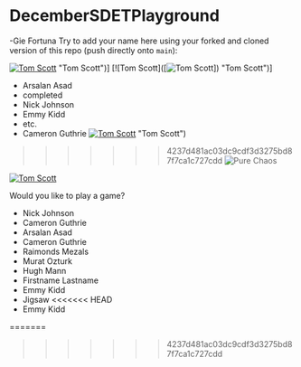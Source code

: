 # DecemberSDETPlayground

-Gie Fortuna
Try to add your name here using your forked and cloned version of this repo (push directly onto `main`):

[![Tom Scott](http://i3.ytimg.com/vi/g_EnsU88o6M/hqdefault.jpgg)](https://www.youtube.com/watch?v=g_EnsU88o6M) "Tom Scott")]
[![Tom Scott]([![Tom Scott](http://i3.ytimg.com/vi/g_EnsU88o6M/hqdefault.jpgg)]) "Tom Scott")]
- Arsalan Asad
- completed
- Nick Johnson
- Emmy Kidd
- etc.
- Cameron Guthrie
[![Tom Scott](http://i3.ytimg.com/vi/g_EnsU88o6M/hqdefault.jpgg)](https://www.youtube.com/watch?v=g_EnsU88o6M) "Tom Scott")
>>>>>>> 4237d481ac03dc9cdf3d3275bd87f7ca1c727cdd
![Pure Chaos](https://imgur.com/TxHp9NU.png)

[![Tom Scott](http://img.youtube.com/vi/g_EnsU88o6M/0.jpg)](http://www.youtube.com/watch?v=g_EnsU88o6M "I'm Here, In This README")

Would you like to play a game? 

- Nick Johnson
- Cameron Guthrie
- Arsalan Asad
- Cameron Guthrie
- Raimonds Mezals
- Murat Ozturk
- Hugh Mann
- Firstname Lastname
- Emmy Kidd
- Jigsaw
<<<<<<< HEAD
- Emmy Kidd

=======
>>>>>>> 4237d481ac03dc9cdf3d3275bd87f7ca1c727cdd
